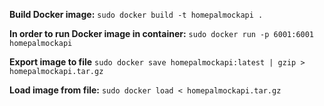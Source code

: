 **Build Docker image:**
`sudo docker build -t homepalmockapi .`

**In order to run Docker image in container:**
`sudo docker run -p 6001:6001 homepalmockapi`

**Export image to file**
`sudo docker save homepalmockapi:latest | gzip > homepalmockapi.tar.gz`

**Load image from file:**
`sudo docker load < homepalmockapi.tar.gz`
